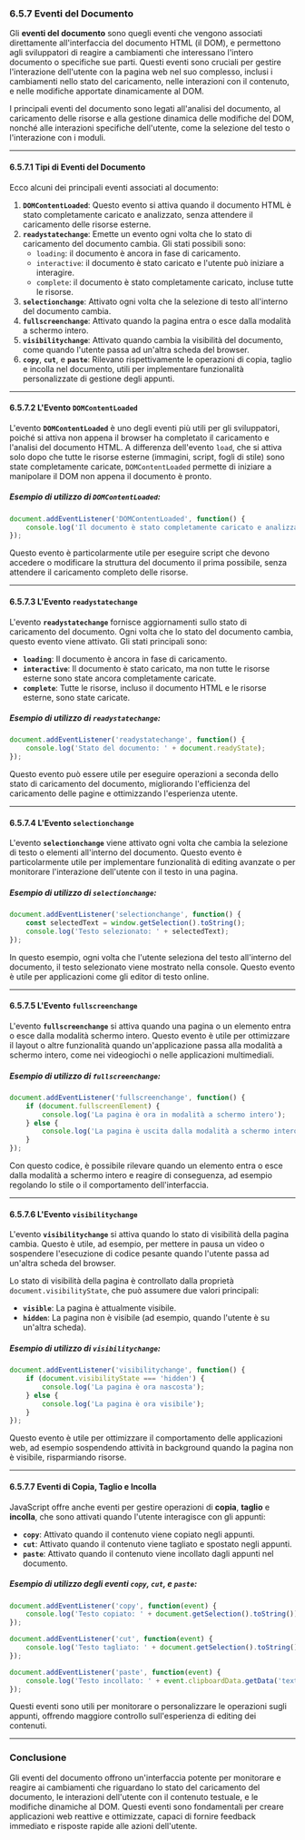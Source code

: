 ### 6.5.7 Eventi del Documento

Gli **eventi del documento** sono quegli eventi che vengono associati direttamente all'interfaccia del documento HTML (il DOM), e permettono agli sviluppatori di reagire a cambiamenti che interessano l'intero documento o specifiche sue parti. Questi eventi sono cruciali per gestire l'interazione dell'utente con la pagina web nel suo complesso, inclusi i cambiamenti nello stato del caricamento, nelle interazioni con il contenuto, e nelle modifiche apportate dinamicamente al DOM.

I principali eventi del documento sono legati all'analisi del documento, al caricamento delle risorse e alla gestione dinamica delle modifiche del DOM, nonché alle interazioni specifiche dell'utente, come la selezione del testo o l'interazione con i moduli.

---

#### 6.5.7.1 Tipi di Eventi del Documento

Ecco alcuni dei principali eventi associati al documento:

1. **`DOMContentLoaded`**: Questo evento si attiva quando il documento HTML è stato completamente caricato e analizzato, senza attendere il caricamento delle risorse esterne.
2. **`readystatechange`**: Emette un evento ogni volta che lo stato di caricamento del documento cambia. Gli stati possibili sono:
   - `loading`: il documento è ancora in fase di caricamento.
   - `interactive`: il documento è stato caricato e l'utente può iniziare a interagire.
   - `complete`: il documento è stato completamente caricato, incluse tutte le risorse.
3. **`selectionchange`**: Attivato ogni volta che la selezione di testo all'interno del documento cambia.
4. **`fullscreenchange`**: Attivato quando la pagina entra o esce dalla modalità a schermo intero.
5. **`visibilitychange`**: Attivato quando cambia la visibilità del documento, come quando l'utente passa ad un'altra scheda del browser.
6. **`copy`**, **`cut`**, e **`paste`**: Rilevano rispettivamente le operazioni di copia, taglio e incolla nel documento, utili per implementare funzionalità personalizzate di gestione degli appunti.

---

#### 6.5.7.2 L'Evento `DOMContentLoaded`

L'evento **`DOMContentLoaded`** è uno degli eventi più utili per gli sviluppatori, poiché si attiva non appena il browser ha completato il caricamento e l'analisi del documento HTML. A differenza dell'evento `load`, che si attiva solo dopo che tutte le risorse esterne (immagini, script, fogli di stile) sono state completamente caricate, `DOMContentLoaded` permette di iniziare a manipolare il DOM non appena il documento è pronto.

##### Esempio di utilizzo di `DOMContentLoaded`:

```javascript
document.addEventListener('DOMContentLoaded', function() {
    console.log('Il documento è stato completamente caricato e analizzato');
});
```

Questo evento è particolarmente utile per eseguire script che devono accedere o modificare la struttura del documento il prima possibile, senza attendere il caricamento completo delle risorse.

---

#### 6.5.7.3 L'Evento `readystatechange`

L'evento **`readystatechange`** fornisce aggiornamenti sullo stato di caricamento del documento. Ogni volta che lo stato del documento cambia, questo evento viene attivato. Gli stati principali sono:

- **`loading`**: Il documento è ancora in fase di caricamento.
- **`interactive`**: Il documento è stato caricato, ma non tutte le risorse esterne sono state ancora completamente caricate.
- **`complete`**: Tutte le risorse, incluso il documento HTML e le risorse esterne, sono state caricate.

##### Esempio di utilizzo di `readystatechange`:

```javascript
document.addEventListener('readystatechange', function() {
    console.log('Stato del documento: ' + document.readyState);
});
```

Questo evento può essere utile per eseguire operazioni a seconda dello stato di caricamento del documento, migliorando l'efficienza del caricamento delle pagine e ottimizzando l'esperienza utente.

---

#### 6.5.7.4 L'Evento `selectionchange`

L'evento **`selectionchange`** viene attivato ogni volta che cambia la selezione di testo o elementi all'interno del documento. Questo evento è particolarmente utile per implementare funzionalità di editing avanzate o per monitorare l'interazione dell'utente con il testo in una pagina.

##### Esempio di utilizzo di `selectionchange`:

```javascript
document.addEventListener('selectionchange', function() {
    const selectedText = window.getSelection().toString();
    console.log('Testo selezionato: ' + selectedText);
});
```

In questo esempio, ogni volta che l'utente seleziona del testo all'interno del documento, il testo selezionato viene mostrato nella console. Questo evento è utile per applicazioni come gli editor di testo online.

---

#### 6.5.7.5 L'Evento `fullscreenchange`

L'evento **`fullscreenchange`** si attiva quando una pagina o un elemento entra o esce dalla modalità schermo intero. Questo evento è utile per ottimizzare il layout o altre funzionalità quando un'applicazione passa alla modalità a schermo intero, come nei videogiochi o nelle applicazioni multimediali.

##### Esempio di utilizzo di `fullscreenchange`:

```javascript
document.addEventListener('fullscreenchange', function() {
    if (document.fullscreenElement) {
        console.log('La pagina è ora in modalità a schermo intero');
    } else {
        console.log('La pagina è uscita dalla modalità a schermo intero');
    }
});
```

Con questo codice, è possibile rilevare quando un elemento entra o esce dalla modalità a schermo intero e reagire di conseguenza, ad esempio regolando lo stile o il comportamento dell'interfaccia.

---

#### 6.5.7.6 L'Evento `visibilitychange`

L'evento **`visibilitychange`** si attiva quando lo stato di visibilità della pagina cambia. Questo è utile, ad esempio, per mettere in pausa un video o sospendere l'esecuzione di codice pesante quando l'utente passa ad un'altra scheda del browser.

Lo stato di visibilità della pagina è controllato dalla proprietà `document.visibilityState`, che può assumere due valori principali:

- **`visible`**: La pagina è attualmente visibile.
- **`hidden`**: La pagina non è visibile (ad esempio, quando l'utente è su un'altra scheda).

##### Esempio di utilizzo di `visibilitychange`:

```javascript
document.addEventListener('visibilitychange', function() {
    if (document.visibilityState === 'hidden') {
        console.log('La pagina è ora nascosta');
    } else {
        console.log('La pagina è ora visibile');
    }
});
```

Questo evento è utile per ottimizzare il comportamento delle applicazioni web, ad esempio sospendendo attività in background quando la pagina non è visibile, risparmiando risorse.

---

#### 6.5.7.7 Eventi di Copia, Taglio e Incolla

JavaScript offre anche eventi per gestire operazioni di **copia**, **taglio** e **incolla**, che sono attivati quando l'utente interagisce con gli appunti:

- **`copy`**: Attivato quando il contenuto viene copiato negli appunti.
- **`cut`**: Attivato quando il contenuto viene tagliato e spostato negli appunti.
- **`paste`**: Attivato quando il contenuto viene incollato dagli appunti nel documento.

##### Esempio di utilizzo degli eventi `copy`, `cut`, e `paste`:

```javascript
document.addEventListener('copy', function(event) {
    console.log('Testo copiato: ' + document.getSelection().toString());
});

document.addEventListener('cut', function(event) {
    console.log('Testo tagliato: ' + document.getSelection().toString());
});

document.addEventListener('paste', function(event) {
    console.log('Testo incollato: ' + event.clipboardData.getData('text'));
});
```

Questi eventi sono utili per monitorare o personalizzare le operazioni sugli appunti, offrendo maggiore controllo sull'esperienza di editing dei contenuti.

---

### Conclusione

Gli eventi del documento offrono un'interfaccia potente per monitorare e reagire ai cambiamenti che riguardano lo stato del caricamento del documento, le interazioni dell'utente con il contenuto testuale, e le modifiche dinamiche al DOM. Questi eventi sono fondamentali per creare applicazioni web reattive e ottimizzate, capaci di fornire feedback immediato e risposte rapide alle azioni dell'utente.